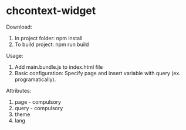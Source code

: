 # chcontext-widget

Download:
1. In project folder: npm install
2. To build project: npm run build

Usage:
1. Add main.bundle.js to index.html file
2. Basic configuration:
<date-widget page="FBC" query=""></date-widget>
Specify page and insert variable with query (ex. programatically).

Attributes:
1. page - compulsory
2. query - compulsory
3. theme
4. lang
